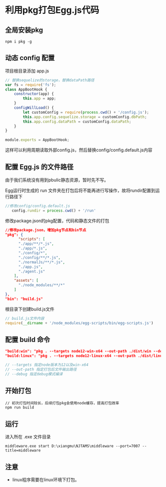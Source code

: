 # 利用pkg打包Egg.js代码

## 全局安装pkg

    npm i pkg -g

## 动态 config 配置

项目根目录添加 app.js

```javascript
// 替换sequelize的storage，替换dataPath路径
var fs = require('fs');
class AppBootHook {
    constructor(app) {
        this.app = app;
    }
    configWillLoad() {
        let customConfig = require(process.cwd() + '/config.js');
        this.app.config.sequelize.storage = customConfig.dbPath;
        this.app.config.dataPath = customConfig.dataPath;
    }
}
 
module.exports = AppBootHook;
```

这样可以利用周期读取外部config.js，然后替换config/config.default.js内容

## 配置 Egg.js 的文件路径

由于我们系统没有用到pbulic静态资源，暂时先不写。

Egg运行时生成的 run 文件夹在打包后将不能再进行写操作，故将rundir配置到运行路径下

```javascript
//修改config/config.default.js
   config.rundir = process.cwd() + '/run'
```

修改package.json的pkg配置，代码和静态文件的打包


```json
//修改package.json，增加pkg节点和bin节点
"pkg": {
	  "scripts": [
      "./app/**/*.js",
      "./app/*.js",
      "./config/*",
      "./config/**/*.js",
      "./normalJs/**/*.js",
      "./app.js",
      "./agent.js"
    ],
    "assets": [
      "./node_modules/**/*"
    ]
},
"bin": "build.js"
```

根目录下创建build.js文件

```javascript
// build.js文件内容
require(__dirname + '/node_modules/egg-scripts/bin/egg-scripts.js')
```

## 配置 build 命令

```json
"build:win": "pkg . --targets node12-win-x64 --out-path ./dist/win --debug",
"build:linux": "pkg . --targets node12-linux-x64 --out-path ./dist/linux --debug"
```

```javascript
// --targets 指定node版本为12以及win-x64
// --out-path 指定打包后文件输出路径
// --debug 指定debug模式编译
```

## 开始打包

    // 初次打包时间较长，后续打包pkg会使用node缓存，提高打包效率
    npm run build

## 运行

进入所在 .exe 文件目录

    middleware.exe start D:\xiangmu\NJTAMS\middleware --port=7007 --title=middleware

## 注意

+ linux程序需要在linux环境下打包。